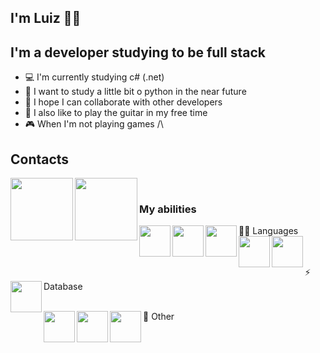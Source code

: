 ## I'm Luiz 👨‍💻

## I'm a developer studying to be full stack
- :computer: I'm currently studying c# (.net)
- :snake: I want to study a little bit o python in the near future
- :handshake: I hope I can collaborate with other developers
- :guitar: I also like to play the guitar in my free time
- :video_game: When I'm not playing games /\ 

## Contacts
[<img align="left" width="100px" src="https://img.shields.io/badge/LinkedIn-0077B5?style=for-the-badge&logo=linkedin&logoColor=white"/>][linkedin]
[<img align="left" width="100px" src="https://img.shields.io/badge/Instagram-E4405F?style=for-the-badge&logo=instagram&logoColor=white"/>][instagram]

</br>

### My abilities
👩‍💻 Languages 
<img align="left" width="50px" src="https://img.shields.io/badge/JavaScript-323330?style=for-the-badge&logo=javascript&logoColor=F7DF1E"/>
<img align="left" width="50px" src="https://img.shields.io/badge/C%23-239120?style=for-the-badge&logo=c-sharp&logoColor=white"/>
<img align="left" width="50px" src="https://img.shields.io/badge/PHP-777BB4?style=for-the-badge&logo=php&logoColor=white"/>
<img align="left" width="50px" src="https://img.shields.io/badge/HTML5-E34F26?style=for-the-badge&logo=html5&logoColor=white"/>
<img align="left" width="50px" src="https://img.shields.io/badge/CSS3-1572B6?style=for-the-badge&logo=css3&logoColor=white"/>

</br>
</br>
⚡ Database
<img align="left" width="50px" src="https://img.shields.io/badge/MySQL-00000F?style=for-the-badge&logo=mysql&logoColor=white"/>

</br>
</br>

:gem: Other
<img align="left" width="50px" src="https://img.shields.io/badge/Unity-100000?style=for-the-badge&logo=unity&logoColor=white"/>
<img align="left" width="50px" src="https://img.shields.io/badge/Bootstrap-563D7C?style=for-the-badge&logo=bootstrap&logoColor=white"/>
<img align="left" width="50px" src="https://img.shields.io/badge/npm-CB3837?style=for-the-badge&logo=npm&logoColor=white"/>
</br>
</br>


[linkedin]: https://www.linkedin.com/in/luiz-felipe-forcato-b88144188
[instagram]: https://www.instagram.com/luiz_felipe_f
